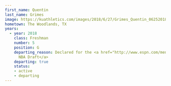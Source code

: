 ```yaml
---
first_name: Quentin
last_name: Grimes
image: https://kuathletics.com/images/2018/6/27/Grimes_Quentin_06252018.jpg?width=182&height=250&mode=crop&anchor=topcenter
hometown: The Woodlands, TX
years:
  - year: 2018
    class: Freshman
    number: 5
    position: G
    departing_reason: Declared for the <a href="http://www.espn.com/mens-college-basketball/story/_/id/26491034/kansas-freshman-grimes-declares-draft">2019
      NBA Draft</a>
    departing: true
    status:
    - active
    - departing
---
```

